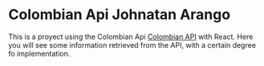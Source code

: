 # Colombian Api Johnatan Arango

This is a proyect using the Colombian Api [Colombian API](https://api-colombia.com/) with React. Here you will see some information retrieved from the API, with a certain degree fo implementation. 


